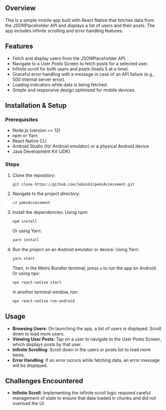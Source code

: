 ## Overview
This is a simple mobile app built with React Native that fetches data from the JSONPlaceholder API and displays a list of users and their posts. The app includes infinite scrolling and error handling features.
## Features
- Fetch and display users from the JSONPlaceholder API.
- Navigate to a User Posts Screen to fetch posts for a selected user.
- Infinite scroll for both users and posts (loads 5 at a time).
- Graceful error handling with a message in case of an API failure (e.g., 500 internal server error).
- Loading indicators while data is being fetched.
- Simple and responsive design optimized for mobile devices.
## Installation & Setup
### Prerequisites
- Node.js (version >= 12)
- npm or Yarn
- React Native CLI
- Android Studio (for Android emulator) or a physical Android device
- Java Development Kit (JDK)
### Steps
1. Clone the repository:
   ```bash
   git clone https://github.com/JebinGJ/pemsAccessment.git
   ```
2. Navigate to the project directory:
   ```bash
   cd pemsAccessment
   ```
3. Install the dependencies:
   Using npm:
   ```bash
   npm install
   ```
   Or using Yarn:
   ```bash
   yarn install
   ```
4. Run the project on an Android emulator or device:
   Using Yarn:
   ```bash
   yarn start
   ```
   Then, in the Metro Bundler terminal, press `a` to run the app on Android.
   Or using npx:
   ```bash
   npx react-native start
   ```
   In another terminal window, run:
   ```bash
   npx react-native run-android
   ```
## Usage
- **Browsing Users**: On launching the app, a list of users is displayed. Scroll down to load more users.
- **Viewing User Posts**: Tap on a user to navigate to the User Posts Screen, which displays posts by that user.
- **Infinite Scrolling**: Scroll down in the users or posts list to load more items.
- **Error Handling**: If an error occurs while fetching data, an error message will be displayed.
## Challenges Encountered
- **Infinite Scroll**: Implementing the infinite scroll logic required careful management of state to ensure that data loaded in chunks and did not overload the UI.
